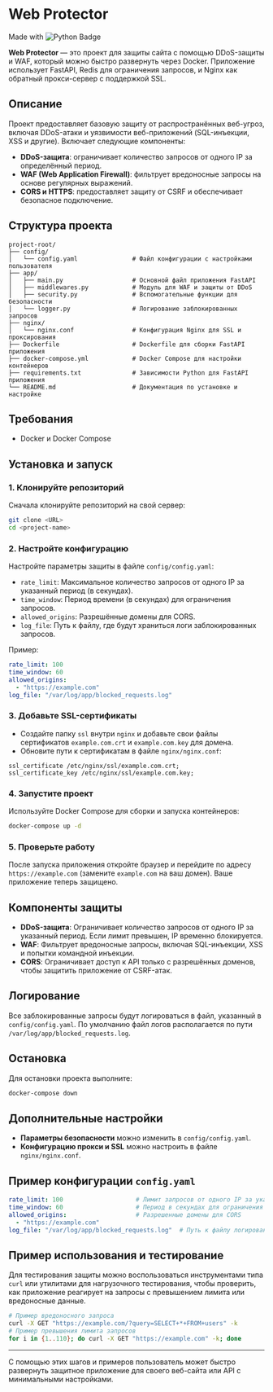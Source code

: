 
# Web Protector
Made with ![Python Badge](https://img.shields.io/badge/Python-3776AB?logo=python&logoColor=fff&style=flat-square)

**Web Protector** — это проект для защиты сайта с помощью DDoS-защиты и WAF, который можно быстро развернуть через Docker. Приложение использует FastAPI, Redis для ограничения запросов, и Nginx как обратный прокси-сервер с поддержкой SSL.

## Описание

Проект предоставляет базовую защиту от распространённых веб-угроз, включая DDoS-атаки и уязвимости веб-приложений (SQL-инъекции, XSS и другие). Включает следующие компоненты:

- **DDoS-защита**: ограничивает количество запросов от одного IP за определённый период.
- **WAF (Web Application Firewall)**: фильтрует вредоносные запросы на основе регулярных выражений.
- **CORS и HTTPS**: предоставляет защиту от CSRF и обеспечивает безопасное подключение.

## Структура проекта

```plaintext
project-root/
├── config/
│   └── config.yaml               # Файл конфигурации с настройками пользователя
├── app/
│   ├── main.py                   # Основной файл приложения FastAPI
│   ├── middlewares.py            # Модуль для WAF и защиты от DDoS
│   ├── security.py               # Вспомогательные функции для безопасности
│   └── logger.py                 # Логирование заблокированных запросов
├── nginx/
│   └── nginx.conf                # Конфигурация Nginx для SSL и проксирования
├── Dockerfile                    # Dockerfile для сборки FastAPI приложения
├── docker-compose.yml            # Docker Compose для настройки контейнеров
├── requirements.txt              # Зависимости Python для FastAPI приложения
└── README.md                     # Документация по установке и настройке
```

## Требования

- Docker и Docker Compose

## Установка и запуск

### 1. Клонируйте репозиторий

Сначала клонируйте репозиторий на свой сервер:

```bash
git clone <URL>
cd <project-name>
```

### 2. Настройте конфигурацию

Настройте параметры защиты в файле `config/config.yaml`:

- `rate_limit`: Максимальное количество запросов от одного IP за указанный период (в секундах).
- `time_window`: Период времени (в секундах) для ограничения запросов.
- `allowed_origins`: Разрешённые домены для CORS.
- `log_file`: Путь к файлу, где будут храниться логи заблокированных запросов.

Пример:

```yaml
rate_limit: 100
time_window: 60
allowed_origins:
  - "https://example.com"
log_file: "/var/log/app/blocked_requests.log"
```

### 3. Добавьте SSL-сертификаты

- Создайте папку `ssl` внутри `nginx` и добавьте свои файлы сертификатов `example.com.crt` и `example.com.key` для домена.
- Обновите пути к сертификатам в файле `nginx/nginx.conf`:

```nginx
ssl_certificate /etc/nginx/ssl/example.com.crt;
ssl_certificate_key /etc/nginx/ssl/example.com.key;
```

### 4. Запустите проект

Используйте Docker Compose для сборки и запуска контейнеров:

```bash
docker-compose up -d
```

### 5. Проверьте работу

После запуска приложения откройте браузер и перейдите по адресу `https://example.com` (замените `example.com` на ваш домен). Ваше приложение теперь защищено.

## Компоненты защиты

- **DDoS-защита**: Ограничивает количество запросов от одного IP за указанный период. Если лимит превышен, IP временно блокируется.
- **WAF**: Фильтрует вредоносные запросы, включая SQL-инъекции, XSS и попытки командной инъекции.
- **CORS**: Ограничивает доступ к API только с разрешённых доменов, чтобы защитить приложение от CSRF-атак.

## Логирование

Все заблокированные запросы будут логироваться в файл, указанный в `config/config.yaml`. По умолчанию файл логов располагается по пути `/var/log/app/blocked_requests.log`.

## Остановка

Для остановки проекта выполните:

```bash
docker-compose down
```

## Дополнительные настройки

- **Параметры безопасности** можно изменить в `config/config.yaml`.
- **Конфигурацию прокси и SSL** можно настроить в файле `nginx/nginx.conf`.

## Пример конфигурации `config.yaml`

```yaml
rate_limit: 100                    # Лимит запросов от одного IP за указанный период
time_window: 60                    # Период в секундах для ограничения запросов
allowed_origins:                   # Разрешенные домены для CORS
  - "https://example.com"
log_file: "/var/log/app/blocked_requests.log"  # Путь к файлу логирования заблокированных запросов
```

## Пример использования и тестирование

Для тестирования защиты можно воспользоваться инструментами типа `curl` или утилитами для нагрузочного тестирования, чтобы проверить, как приложение реагирует на запросы с превышением лимита или вредоносные данные.

```bash
# Пример вредоносного запроса
curl -X GET "https://example.com/?query=SELECT+*+FROM+users" -k
# Пример превышения лимита запросов
for i in {1..110}; do curl -X GET "https://example.com" -k; done
```

---

С помощью этих шагов и примеров пользователь может быстро развернуть защитное приложение для своего веб-сайта или API с минимальными настройками.
